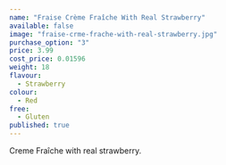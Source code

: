 ```yaml
---
name: "Fraise Crème Fraîche With Real Strawberry"
available: false
image: "fraise-crme-frache-with-real-strawberry.jpg"
purchase_option: "3"
price: 3.99
cost_price: 0.01596
weight: 18
flavour: 
  - Strawberry
colour: 
  - Red
free: 
  - Gluten
published: true
---
```

Creme Fraîche with real strawberry.